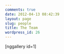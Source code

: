 ```yaml
---
comments: true
date: 2012-04-13 08:42:39
layout: page
slug: people
title: The Team
wordpress_id: 26
---
```


[nggallery id=1] 
